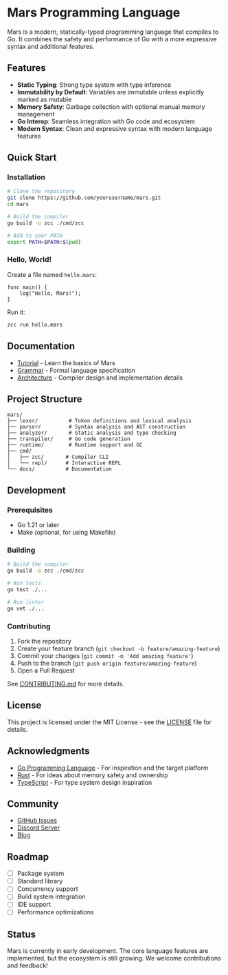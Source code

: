 # Mars Programming Language

Mars is a modern, statically-typed programming language that compiles to Go. It combines the safety and performance of Go with a more expressive syntax and additional features.

## Features

- **Static Typing**: Strong type system with type inference
- **Immutability by Default**: Variables are immutable unless explicitly marked as mutable
- **Memory Safety**: Garbage collection with optional manual memory management
- **Go Interop**: Seamless integration with Go code and ecosystem
- **Modern Syntax**: Clean and expressive syntax with modern language features

## Quick Start

### Installation

```bash
# Clone the repository
git clone https://github.com/yourusername/mars.git
cd mars

# Build the compiler
go build -o zcc ./cmd/zcc

# Add to your PATH
export PATH=$PATH:$(pwd)
```

### Hello, World!

Create a file named `hello.mars`:

```mars
func main() {
    log("Hello, Mars!");
}
```

Run it:

```bash
zcc run hello.mars
```

## Documentation

- [Tutorial](docs/tutorial.md) - Learn the basics of Mars
- [Grammar](docs/grammar.md) - Formal language specification
- [Architecture](docs/architecture.md) - Compiler design and implementation details

## Project Structure

```
mars/
├── lexer/          # Token definitions and lexical analysis
├── parser/         # Syntax analysis and AST construction
├── analyzer/       # Static analysis and type checking
├── transpiler/     # Go code generation
├── runtime/        # Runtime support and GC
├── cmd/
│   ├── zcc/       # Compiler CLI
│   └── repl/      # Interactive REPL
└── docs/          # Documentation
```

## Development

### Prerequisites

- Go 1.21 or later
- Make (optional, for using Makefile)

### Building

```bash
# Build the compiler
go build -o zcc ./cmd/zcc

# Run tests
go test ./...

# Run linter
go vet ./...
```

### Contributing

1. Fork the repository
2. Create your feature branch (`git checkout -b feature/amazing-feature`)
3. Commit your changes (`git commit -m 'Add amazing feature'`)
4. Push to the branch (`git push origin feature/amazing-feature`)
5. Open a Pull Request

See [CONTRIBUTING.md](CONTRIBUTING.md) for more details.

## License

This project is licensed under the MIT License - see the [LICENSE](LICENSE) file for details.

## Acknowledgments

- [Go Programming Language](https://golang.org/) - For inspiration and the target platform
- [Rust](https://www.rust-lang.org/) - For ideas about memory safety and ownership
- [TypeScript](https://www.typescriptlang.org/) - For type system design inspiration

## Community

- [GitHub Issues](https://github.com/yourusername/mars/issues)
- [Discord Server](https://discord.gg/mars-lang)
- [Blog](https://mars-lang.org/blog)

## Roadmap

- [ ] Package system
- [ ] Standard library
- [ ] Concurrency support
- [ ] Build system integration
- [ ] IDE support
- [ ] Performance optimizations

## Status

Mars is currently in early development. The core language features are implemented, but the ecosystem is still growing. We welcome contributions and feedback! 